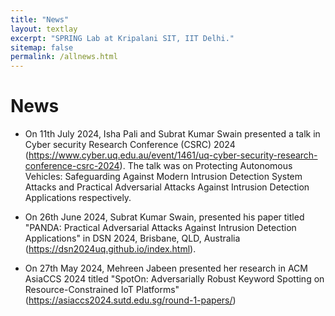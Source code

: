 ```yaml
---
title: "News"
layout: textlay
excerpt: "SPRING Lab at Kripalani SIT, IIT Delhi."
sitemap: false
permalink: /allnews.html
---
```


# News
<!-- 
{% for article in site.data.news %}
<p>{{ article.date }} <br> {{ article.headline | markdownify}}</p>
{% endfor %} -->


- On 11th July 2024, Isha Pali and Subrat Kumar Swain presented a talk in Cyber security Research Conference (CSRC) 2024 (https://www.cyber.uq.edu.au/event/1461/uq-cyber-security-research-conference-csrc-2024). The talk was on Protecting Autonomous Vehicles: Safeguarding Against Modern Intrusion Detection System Attacks and Practical Adversarial Attacks Against Intrusion Detection Applications respectively.	

- On 26th June 2024, Subrat Kumar Swain, presented his paper titled "PANDA: Practical Adversarial Attacks Against Intrusion Detection Applications" in DSN 2024, Brisbane, QLD, Australia (https://dsn2024uq.github.io/index.html). 
  
- On 27th May 2024, Mehreen Jabeen presented her research in ACM AsiaCCS 2024 titled "SpotOn: Adversarially Robust Keyword Spotting on Resource-Constrained IoT Platforms" (https://asiaccs2024.sutd.edu.sg/round-1-papers/)
